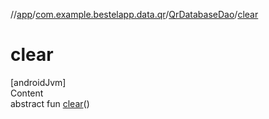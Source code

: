 //[app](../../index.md)/[com.example.bestelapp.data.qr](../index.md)/[QrDatabaseDao](index.md)/[clear](clear.md)



# clear  
[androidJvm]  
Content  
abstract fun [clear](clear.md)()  



